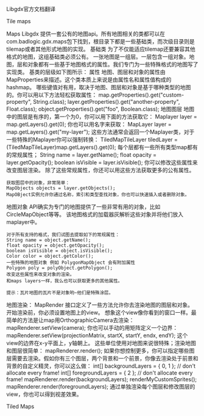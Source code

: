 Libgdx官方文档翻译

Tile maps

Maps
	Libgdx 提供一套公有的地图api。所有地图相关的类都可以在com.badlogic.gdx.maps包下找到，根目录下都是一些基础类，而次级目录则是tilemap或者其他形式地图的实现。
基础类
	为了不仅能适应tilemap还要兼容其他格式的地图，这组基础类必须公有。
	一张地图是一组层。一层包含一组对象。地图，层和对象都有一些基于地图格式的属性。我们专门为一些特殊格式的地图写了实现类。
	基类的层级如下图所示：
属性
	地图、图层和对象的属性由MapProperties来描述。这个类本质上来说是由属性名和属性值构成的hashmap。
	哪些键值对有用，取决于地图、图层和对象是基于哪种类型的地图的。你可以用以下方法轻松获取属性：
		map.getProperties().get("custom-property", String.class);
		layer.getProperties().get("another-property", Float.class);
		object.getProperties().get("foo", Boolean.class);
地图图层
	地图中的图层是有序的，第一个为0，你可以用下面的方法获取它：
	Maplayer layer = map.getLayers().get(0);
	你也可以用名字来获取：
	MapLayer layer = map.getLayers().get("my-layer");
	这些方法通常会返回一个Maplayer类，对于一些特殊的Maplayer你可以强制转换：
	TiledMapTileLayer tiledLayer = (TiledMapTileLayer)map.getLayers().get(0);
	每个层都有一些所有类型map都有的常规属性；
	String name = layer.getName();
	float opacity = layer.getOpacity();
	boolean isVisible = layer.isVisible();
	你可以修改这些属性来改变图层渲染。
	除了这些常规属性，你还可以用这些方法获取更多的公有属性。

	获取图层中的对象，非常简单：
	MapObjects objects = layer.getObjects();
	MapOBject实例允许你通过名称，索引和类型查找对象，你也可以快速插入或者删除对象。

地图对象
	API确实为专门的地图提供了一些非常有用的对象，比如CircleMapObject等等。
	该地图格式的加载器灰解析这些对象并将他们放入maplayer中。

	对于所有支持的格式，我们试图去提取如下的常规属性：
	String name = object.getName();
	float opacity = object.getOpacity();
	boolean isVisible = object.isVisible();
	Color color = object.getColor();
	一些特殊的地图对象 例如 PolygonMapObject 会有附加属性
	Polygon poly = polyObject.getPolygon();
	改变这些属性来改变对象的渲染。
	和maps layers一样，我么也可以获取更多的其他属性。

	提示：瓦片地图的瓦片不是对象哟~他们是特殊涂层。
地图渲染：
	MapRender 接口定义了一些方法允许你去渲染地图的图层和对象。
	开始渲染前，你必须设置地图上的view。
	想象这个view像你看到的窗口一样。最简单的方法是让map用OrthographicCamera去渲染：
	mapRenderer.setView(camera);
	你也可以手动的用矩阵定义一个边界：
	mapRenderer.setView(projectionMatrix, startX, startY, endx, endY);
	这个view的边界在x-y平面上，y轴朝上。
	这些单位使用对地图来说很特殊；渲染地图和图层很简单：
	mapRenderer.render();
	如果你想控制更多，你可以指定哪些图层需要去渲染。假如你有三个图层，两个背景和一个前景，你像去渲染处于前景和背景的自定义精灵，你可以这么做：
	int[] backgroundLayers = { 0, 1 }; // don't allocate every frame!
	int[] foregroundLayers = { 2 };    // don't allocate every frame!
	mapRenderer.render(backgroundLayers);
	renderMyCustomSprites();
	mapRenderer.render(foregroundLayers);
	通过单独渲染每个图层和修改图层的view，你也可以得到视差效果。

Tiled Maps
























